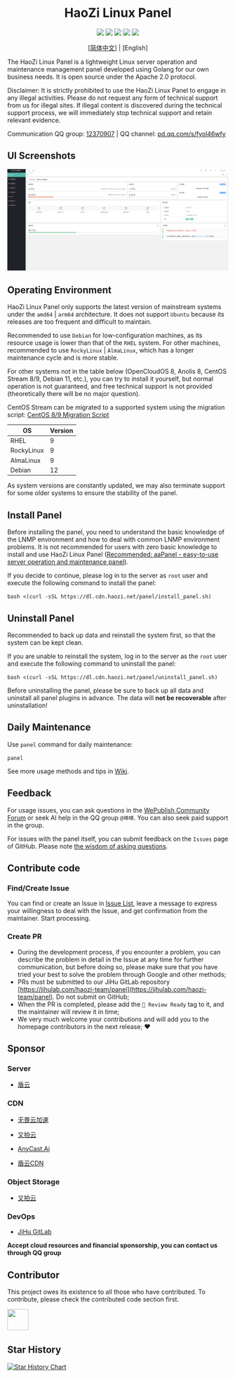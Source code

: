 <h1 align="center">HaoZi Linux Panel</h1>

<p align="center">
  <a href="https://github.com/haozi-team/panel/releases"><img src="https://img.shields.io/github/release/haozi-team/panel.svg"></a>
  <a href="https://github.com/haozi-team/panel/actions"><img src="https://github.com/haozi-team/panel/actions/workflows/test.yml/badge.svg"></a>
  <a href="https://goreportcard.com/report/github.com/haozi-team/panel"><img src="https://goreportcard.com/badge/github.com/haozi-team/panel"></a>
  <a href="https://codecov.io/gh/haozi-team/panel"><img src="https://codecov.io/gh/haozi-team/panel/branch/main/graph/badge.svg?token=XFT5NGNSRG"></a>
  <a href="https://img.shields.io/github/license/haozi-team/panel"><img src="https://img.shields.io/github/license/haozi-team/panel"></a>
</p>

<p align="center">
[<a href="README.md">简体中文</a>] | [English]
</p>

The HaoZi Linux Panel is a lightweight Linux server operation and maintenance management panel developed using Golang for our own business needs. It is open source under the Apache 2.0 protocol.

Disclaimer: It is strictly prohibited to use the HaoZi Linux Panel to engage in any illegal activities. Please do not request any form of technical support from us for illegal sites. If illegal content is discovered during the technical support process, we will immediately stop technical support and retain relevant evidence.

Communication QQ group: [12370907](https://jq.qq.com/?_wv=1027&k=I1oJKSTH) | QQ channel: [pd.qq.com/s/fyol46wfy](https://pd.qq.com/s/fyol46wfy)

## UI Screenshots

![UI Screenshots](ui.png)

## Operating Environment

HaoZi Linux Panel only supports the latest version of mainstream systems under the `amd64` | `arm64` architecture. It does not support `Ubuntu` because its releases are too frequent and difficult to maintain.

Recommended to use `Debian` for low-configuration machines, as its resource usage is lower than that of the `RHEL` system. For other machines, recommended to use `RockyLinux` | `AlmaLinux`, which has a longer maintenance cycle and is more stable.

For other systems not in the table below (OpenCloudOS 8, Anolis 8, CentOS Stream 8/9, Debian 11, etc.), you can try to install it yourself, but normal operation is not guaranteed, and free technical support is not provided (theoretically there will be no major question).

CentOS Stream can be migrated to a supported system using the migration script: [CentOS 8/9 Migration Script](https://github.com/haozi-team/byecentos)

| OS         | Version |
|------------|---------|
| RHEL       | 9       |
| RockyLinux | 9       |
| AlmaLinux  | 9       |
| Debian     | 12      |

As system versions are constantly updated, we may also terminate support for some older systems to ensure the stability of the panel.

## Install Panel

Before installing the panel, you need to understand the basic knowledge of the LNMP environment and how to deal with common LNMP environment problems. It is not recommended for users with zero basic knowledge to install and use HaoZi Linux Panel ([Recommended: aaPanel - easy-to-use server operation and maintenance panel](https://aapanel.com)).

If you decide to continue, please log in to the server as `root` user and execute the following command to install the panel:

```shell
bash <(curl -sSL https://dl.cdn.haozi.net/panel/install_panel.sh)
```

## Uninstall Panel

Recommended to back up data and reinstall the system first, so that the system can be kept clean.

If you are unable to reinstall the system, log in to the server as the `root` user and execute the following command to uninstall the panel:

```shell
bash <(curl -sSL https://dl.cdn.haozi.net/panel/uninstall_panel.sh)
```

Before uninstalling the panel, please be sure to back up all data and uninstall all panel plugins in advance. The data will **not be recoverable** after uninstallation!

## Daily Maintenance

Use `panel` command for daily maintenance:

```shell
panel
```

See more usage methods and tips in [Wiki](https://github.com/haozi-team/panel/wiki).

## Feedback

For usage issues, you can ask questions in the [WePublish Community Forum](https://wepublish.cn/forums) or seek AI help in the QQ group `@坤坤`. You can also seek paid support in the group.

For issues with the panel itself, you can submit feedback on the `Issues` page of GitHub. Please note [the wisdom of asking questions](http://www.catb.org/~esr/faqs/smart-questions.html).

## Contribute code

### Find/Create Issue

You can find or create an Issue in [Issue List](https://github.com/haozi-team/panel/issues), leave a message to express your willingness to deal with the Issue, and get confirmation from the maintainer. Start processing.

### Create PR

- During the development process, if you encounter a problem, you can describe the problem in detail in the Issue at any time for further communication, but before doing so, please make sure that you have tried your best to solve the problem through Google and other methods;
- PRs must be submitted to our JiHu GitLab repository [https://jihulab.com/haozi-team/panel](https://jihulab.com/haozi-team/panel). Do not submit on GitHub;
- When the PR is completed, please add the `🚀 Review Ready` tag to it, and the maintainer will review it in time;
- We very much welcome your contributions and will add you to the homepage contributors in the next release; ❤️

## Sponsor

### Server

- [盾云](https://www.ddunyun.com/aff/PNYAXMKI)

### CDN

- [无畏云加速](https://su.sctes.com/register?code=8st689ujpmm2p)

- [又拍云](https://www.upyun.com/?utm_source=lianmeng&utm_medium=referral)

- [AnyCast.Ai](https://www.anycast.ai/)

- [盾云CDN](http://cdn.ddunyun.com/)

### Object Storage

- [又拍云](https://www.upyun.com/?utm_source=lianmeng&utm_medium=referral)

### DevOps

- [JiHu GitLab](https://www.jihulab.com/)

**Accept cloud resources and financial sponsorship, you can contact us through QQ group**

## Contributor

This project owes its existence to all those who have contributed. To contribute, please check the contributed code section first.

<a href="https://github.com/DevHaoZi" target="_blank"><img src="https://avatars.githubusercontent.com/u/115467771?v=4" width="48" height="48"></a>

## Star History

<a href="https://star-history.com/#haozi-team/panel&Date">
  <picture>
    <source media="(prefers-color-scheme: dark)" srcset="https://api.star-history.com/svg?repos=haozi-team/panel&type=Date&theme=dark" />
    <source media="(prefers-color-scheme: light)" srcset="https://api.star-history.com/svg?repos=haozi-team/panel&type=Date" />
    <img alt="Star History Chart" src="https://api.star-history.com/svg?repos=haozi-team/panel&type=Date" />
  </picture>
</a>
